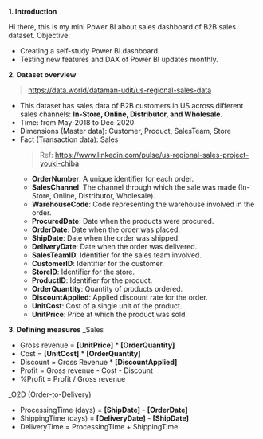 **1. Introduction**

Hi there, this is my mini Power BI about sales dashboard of B2B sales dataset.
Objective:
- Creating a self-study Power BI dashboard.
- Testing new features and DAX of Power BI updates monthly.

**2. Dataset overview**

>https://data.world/dataman-udit/us-regional-sales-data
- This dataset has sales data of B2B customers in US across different sales channels: **In-Store, Online, Distributor, and Wholesale**.
- Time: from May-2018 to Dec-2020
- Dimensions (Master data): Customer, Product, SalesTeam, Store
- Fact (Transaction data): Sales
  >Ref: https://www.linkedin.com/pulse/us-regional-sales-project-youki-chiba
  + **OrderNumber**: A unique identifier for each order.
  + **SalesChannel**: The channel through which the sale was made (In-Store, Online, Distributor, Wholesale).
  + **WarehouseCode**: Code representing the warehouse involved in the order.
  + **ProcuredDate**: Date when the products were procured.
  + **OrderDate**: Date when the order was placed.
  + **ShipDate**: Date when the order was shipped.
  + **DeliveryDate**: Date when the order was delivered.
  + **SalesTeamID**: Identifier for the sales team involved.
  + **CustomerID**: Identifier for the customer.
  + **StoreID**: Identifier for the store.
  + **ProductID**: Identifier for the product.
  + **OrderQuantity**: Quantity of products ordered.
  + **DiscountApplied**: Applied discount rate for the order.
  + **UnitCost**: Cost of a single unit of the product.
  + **UnitPrice**: Price at which the product was sold.

**3. Defining measures**
_Sales
- Gross revenue = **[UnitPrice]** * **[OrderQuantity]**
- Cost = **[UnitCost]** * **[OrderQuantity]**
- Discount = Gross Revenue * **[DiscountApplied]**
- Profit = Gross revenue - Cost - Discount
- %Profit = Profit / Gross revenue

_O2D (Order-to-Delivery)
- ProcessingTime (days) = **[ShipDate]** - **[OrderDate]**
- ShippingTime (days) = **[DeliveryDate]** - **[ShipDate]**
- DeliveryTime = ProcessingTime + ShippingTime
